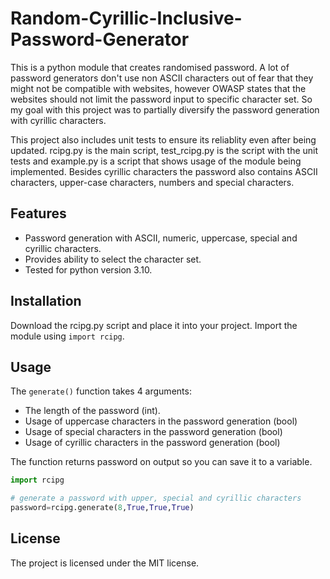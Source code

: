 # Random-Cyrillic-Inclusive-Password-Generator
This is a python module that creates randomised password. A lot of password generators don't use non ASCII characters out of fear that they might not be compatible with websites, however OWASP states that the websites should not limit the password input to specific character set. So my goal with this project was to partially diversify the password generation with cyrillic characters.

This project also includes unit tests to ensure its reliablity even after being updated. rcipg.py is the main script, test_rcipg.py is the script with the unit tests and example.py is a script that shows usage of the module being implemented. Besides cyrillic characters the password also contains ASCII characters, upper-case characters, numbers and special characters.

## Features
- Password generation with ASCII, numeric, uppercase, special and cyrillic characters.
- Provides ability to select the character set.
- Tested for python version 3.10.

## Installation
Download the rcipg.py script and place it into your project.
Import the module using `import rcipg`.

## Usage
The `generate()` function takes 4 arguments:
- The length of the password (int).
- Usage of uppercase characters in the password generation (bool)
- Usage of special characters in the password generation (bool)
- Usage of cyrillic characters in the password generation (bool)

The function returns password on output so you can save it to a variable.
```py
import rcipg

# generate a password with upper, special and cyrillic characters
password=rcipg.generate(8,True,True,True)
```

## License
The project is licensed under the MIT license.
